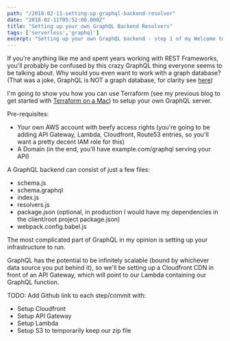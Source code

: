 ```yaml
---
path: "/2018-02-11-setting-up-graphql-backend-resolver"
date: "2018-02-11T05:52:00.000Z"
title: "Setting up your own GraphQL Backend Resolvers"
tags: ['serverless','graphql']
excerpt: "Setting up your own GraphQL backend - step 1 of my Welcome to GraphQL resolvers series"
---
```


If you're anything like me and spent years working with REST Frameworks, you'll
probably be confused by this crazy GraphQL thing everyone seems to be talking
about. Why would you even want to work with a graph database? (That was a joke,
GraphQL is NOT a graph database, for clarity see
[here](https://maxrozen.com/2018-01-04-what-is-graphql))

I'm going to show you how you can use Terraform (see my previous blog to get
started with
[Terraform on a Mac](https://maxrozen.com/2018-02-07-getting-started-with-terraform/))
to setup your own GraphQL server.

Pre-requisites:

* Your own AWS account with beefy access rights (you're going to be adding API
  Gateway, Lambda, Cloudfront, Route53 entries, so you'll want a pretty decent
  IAM role for this)
* A Domain (in the end, you'll have example.com/graphql serving your API)

A GraphQL backend can consist of just a few files:

* schema.js
* schema.graphql
* index.js
* resolvers.js
* package.json (optional, in production I would have my dependencies in the
  client/root project package.json)
* webpack.config.babel.js

The most complicated part of GraphQL in my opinion is setting up your
infrastructure to run.

GraphQL has the potential to be infinitely scalable (bound by whichever data
source you put behind it), so we'll be setting up a Cloudfront CDN in front of
an API Gateway, which will point to our Lambda containing our GraphQL function.

TODO: Add Github link to each step/commit with:

* Setup Cloudfront
* Setup API Gateway
* Setup Lambda
* Setup S3 to temporarily keep our zip file
